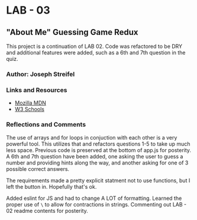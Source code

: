 # LAB - 03

## "About Me" Guessing Game Redux

This project is a continuation of LAB 02. Code was refactored to be DRY and additional features were added, such as a 6th and 7th question in the quiz.

### Author: Joseph Streifel

### Links and Resources

* [Mozilla MDN](https://developer.mozilla.org/en-US/)
* [W3 Schools](https://www.w3schools.com/)

### Reflections and Comments

The use of arrays and for loops in conjuction with each other is a very powerful tool. This utilizes that and refactors questions 1-5 to take up much less space. Previous code is preserved at the bottom of app.js for posterity. A 6th and 7th question have been added, one asking the user to guess a number and providing hints along the way, and another asking for one of 3 possible correct answers.

The requirements made a pretty explicit statment not to use functions, but I left the button in. Hopefully that's ok.

Added eslint for JS and had to change A LOT of formatting. Learned the proper use of `\` to allow for contractions in strings. Commenting out LAB - 02 readme contents for posterity.

<!-- # LAB - 02

## "About Me" Guessing Game

This project is a web page that includes a brief bio about me and a button to initiate a quiz for the user. Questions are all yes/no and the user will be notified if they got each question correct or incorrect after answering.

*The quiz does not currently account for answers outside of yes/no or y/n and will tell the user they got the question wrong if another input is provided*

### Author: Joseph Streifel

### Links and Resources

* None

### Reflections and Comments

The more I code the more I fall in love with JavaScript. When working on this project I created the structure of my HTML and then jumped right into mapping out and solving my JS. Pretty quickly I relized that a quiz using `prompt()` would ask the user questions before they get the chance to read the page, so I decided to make a button to begin the quiz. I also wanted to include the option to answer with yes/no or y/n so I included some OR logic in my JS and quickly learned that `(ans1 = "yes" || "y")` evaluates to true regardless of ans1's value. Strings evaluate to true, apparently!

Let's talk CSS. I struggle here and approached my CSS last. I think the final product came out looking pretty good, but I think I need to experiment more before I can produce pages that feel *crisp*. It turns out that getting a footer to stick to the bottom of the page isn't nearly as simple as I thought, so I learned a little bit about `display:flex` today. Before this, my only exposure was `display:float` and `display:block`. I'm still getting a handle on it but was able to accomplish what I wanted. -->